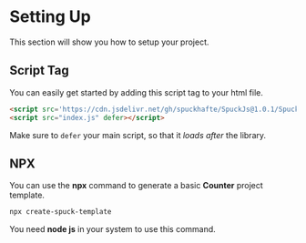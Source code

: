 # Setting Up
This section will show you how to setup your project.

## Script Tag
You can easily get started by adding this script tag to your html file.

```html
<script src='https://cdn.jsdelivr.net/gh/spuckhafte/SpuckJs@1.0.1/Spuck.js'></script>
<script src="index.js" defer></script>
```
Make sure to `defer` your main script, so that it *loads after* the library.

## NPX
You can use the **npx** command to generate a basic **Counter** project template.
```bash
npx create-spuck-template
```
You need **node js** in your system to use this command.